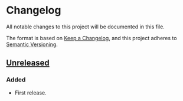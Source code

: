 # Changelog

All notable changes to this project will be documented in this file.

The format is based on [Keep a Changelog](https://keepachangelog.com/en/1.0.0/),
and this project adheres to [Semantic Versioning](https://semver.org/spec/v2.0.0.html).

## [Unreleased]

### Added

- First release.

[Unreleased]: https://github.com/giantswarm/capa-karpenter-taint-remover/compare/v0.0.0...HEAD
